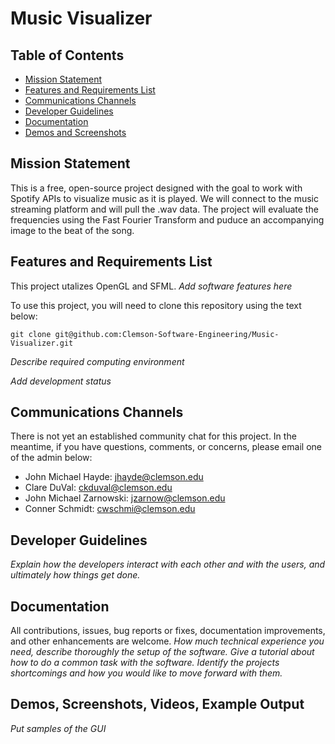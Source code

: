 # Music Visualizer

## Table of Contents
- [Mission Statement](#mission-statement)
- [Features and Requirements List](#features-and-requirements)
- [Communications Channels](#communication-channels)
- [Developer Guidelines](#developer-guidelines)
- [Documentation](#documentation)
- [Demos and Screenshots](#demos-and-screenshots)

## Mission Statement
This is a free, open-source project designed with the goal to work with Spotify APIs to visualize music as it is played. We will connect to the music streaming platform and will pull the .wav data. The project will evaluate the frequencies using the Fast Fourier Transform and puduce an accompanying image to the beat of the song. 

## Features and Requirements List
This project utalizes OpenGL and SFML. *Add software features here*

To use this project, you will need to clone this repository using the text below: 

```git clone git@github.com:Clemson-Software-Engineering/Music-Visualizer.git```

*Describe required computing environment*

*Add development status*

## Communications Channels
There is not yet an established community chat for this project. In the meantime, if you have questions, comments, or concerns, please email one of the admin below: 
- John Michael Hayde: jhayde@clemson.edu
- Clare DuVal: ckduval@clemson.edu
- John Michael Zarnowski: jzarnow@clemson.edu
- Conner Schmidt: cwschmi@clemson.edu

## Developer Guidelines
*Explain how the developers interact with each other and with the users, and ultimately how things get done.*

## Documentation
All contributions, issues, bug reports or fixes, documentation improvements, and other enhancements are welcome. 
*How much technical experience you need, describe thoroughly the setup of the software. Give a tutorial about how to do a common task with the software. Identify the projects shortcomings and how you would like to move forward with them.*

## Demos, Screenshots, Videos, Example Output
*Put samples of the GUI*